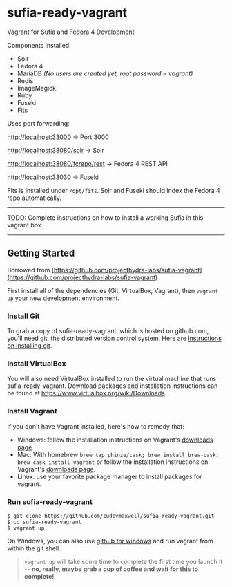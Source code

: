 sufia-ready-vagrant
==========

Vagrant for Sufia and Fedora 4 Development

Components installed: 

- Solr
- Fedora 4
- MariaDB *(No users are created yet, root password = vagrant)*
- Redis 
- ImageMagick
- Ruby
- Fuseki
- Fits

Uses port forwarding:

[http://localhost:33000](http://localhost:33000) -> Port 3000

[http://localhost:38080/solr](http://localhost:38080/solr) -> Solr

[http://localhost:38080/fcrepo/rest](http://localhost:38080/fcrepo/rest) -> Fedora 4 REST API

[http://localhost:33030](http://localhost:33030) -> Fuseki

Fits is installed under `/opt/fits`. Solr and Fuseki should index the Fedora 4 repo automatically. 


------

 TODO: Complete instructions on how to install a working Sufia in this vagrant box.  

------

## Getting Started

Borrowed from [https://github.com/projecthydra-labs/sufia-vagrant](https://github.com/projecthydra-labs/sufia-vagrant) 

First install all of the dependencies (Git, VirtualBox, Vagrant), then `vagrant up` your new development environment. 

### Install Git

To grab a copy of sufia-ready-vagrant, which is hosted on github.com, you'll need git, the distributed version control system.  Here are [instructions on installing git](http://git-scm.com/book/en/Getting-Started-Installing-Git).

### Install VirtualBox

You will also need VirtualBox installed to run the virtual machine that runs sufia-ready-vagrant. Download packages and installation instructions can be found at https://www.virtualbox.org/wiki/Downloads.

### Install Vagrant

If you don't have Vagrant installed, here's how to remedy that:

  * Windows: follow the installation instructions on Vagrant's [downloads page](https://www.vagrantup.com/downloads).
  * Mac: With homebrew ```brew tap phinze/cask; brew install brew-cask; brew cask install vagrant``` _or_ follow the installation instructions on Vagrant's [downloads page](https://www.vagrantup.com/downloads).
  * Linux: use your favorite package manager to install packages for vagrant.

### Run sufia-ready-vagrant

    $ git clone https://github.com/cudevmaxwell/sufia-ready-vagrant.git
    $ cd sufia-ready-vagrant
    $ vagrant up

On Windows, you can also use [github for windows](https://windows.github.com/) and run vagrant from within the git shell.  

> `vagrant up` will take some time to complete the first time you launch it -- **no, really, maybe grab a cup of coffee and wait for this to complete!** 



